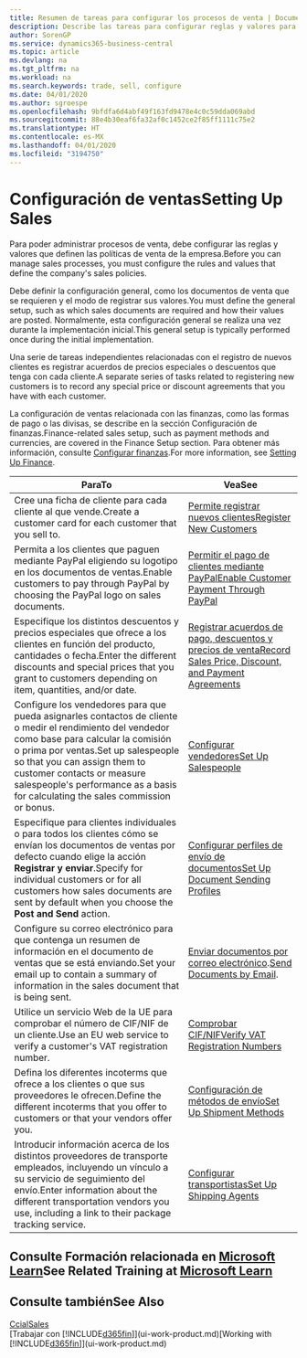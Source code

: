 ```yaml
---
title: Resumen de tareas para configurar los procesos de venta | Documentos de Microsoft
description: Describe las tareas para configurar reglas y valores para definir las directivas y los procesos de ventas.
author: SorenGP
ms.service: dynamics365-business-central
ms.topic: article
ms.devlang: na
ms.tgt_pltfrm: na
ms.workload: na
ms.search.keywords: trade, sell, configure
ms.date: 04/01/2020
ms.author: sgroespe
ms.openlocfilehash: 9bfdfa6d4abf49f163fd9478e4c0c59dda069abd
ms.sourcegitcommit: 88e4b30eaf6fa32af0c1452ce2f85ff1111c75e2
ms.translationtype: HT
ms.contentlocale: es-MX
ms.lasthandoff: 04/01/2020
ms.locfileid: "3194750"
---
```

# <a name="setting-up-sales"></a><span data-ttu-id="80160-103">Configuración de ventas</span><span class="sxs-lookup"><span data-stu-id="80160-103">Setting Up Sales</span></span>
<span data-ttu-id="80160-104">Para poder administrar procesos de venta, debe configurar las reglas y valores que definen las políticas de venta de la empresa.</span><span class="sxs-lookup"><span data-stu-id="80160-104">Before you can manage sales processes, you must configure the rules and values that define the company's sales policies.</span></span>

<span data-ttu-id="80160-105">Debe definir la configuración general, como los documentos de venta que se requieren y el modo de registrar sus valores.</span><span class="sxs-lookup"><span data-stu-id="80160-105">You must define the general setup, such as which sales documents are required and how their values are posted.</span></span> <span data-ttu-id="80160-106">Normalmente, esta configuración general se realiza una vez durante la implementación inicial.</span><span class="sxs-lookup"><span data-stu-id="80160-106">This general setup is typically performed once during the initial implementation.</span></span>

<span data-ttu-id="80160-107">Una serie de tareas independientes relacionadas con el registro de nuevos clientes es registrar acuerdos de precios especiales o descuentos que tenga con cada cliente.</span><span class="sxs-lookup"><span data-stu-id="80160-107">A separate series of tasks related to registering new customers is to record any special price or discount agreements that you have with each customer.</span></span>

<span data-ttu-id="80160-108">La configuración de ventas relacionada con las finanzas, como las formas de pago o las divisas, se describe en la sección Configuración de finanzas.</span><span class="sxs-lookup"><span data-stu-id="80160-108">Finance-related sales setup, such as payment methods and currencies, are covered in the Finance Setup section.</span></span> <span data-ttu-id="80160-109">Para obtener más información, consulte [Configurar finanzas](finance-setup-finance.md).</span><span class="sxs-lookup"><span data-stu-id="80160-109">For more information, see [Setting Up Finance](finance-setup-finance.md).</span></span>

| <span data-ttu-id="80160-110">Para</span><span class="sxs-lookup"><span data-stu-id="80160-110">To</span></span> | <span data-ttu-id="80160-111">Vea</span><span class="sxs-lookup"><span data-stu-id="80160-111">See</span></span> |
| --- | --- |
| <span data-ttu-id="80160-112">Cree una ficha de cliente para cada cliente al que vende.</span><span class="sxs-lookup"><span data-stu-id="80160-112">Create a customer card for each customer that you sell to.</span></span> |[<span data-ttu-id="80160-113">Permite registrar nuevos clientes</span><span class="sxs-lookup"><span data-stu-id="80160-113">Register New Customers</span></span>](sales-how-register-new-customers.md) |
| <span data-ttu-id="80160-114">Permita a los clientes que paguen mediante PayPal eligiendo su logotipo en los documentos de ventas.</span><span class="sxs-lookup"><span data-stu-id="80160-114">Enable customers to pay through PayPal by choosing the PayPal logo on sales documents.</span></span> |[<span data-ttu-id="80160-115">Permitir el pago de clientes mediante PayPal</span><span class="sxs-lookup"><span data-stu-id="80160-115">Enable Customer Payment Through PayPal</span></span>](sales-how-enable-payment-service-extensions.md) |
| <span data-ttu-id="80160-116">Especifique los distintos descuentos y precios especiales que ofrece a los clientes en función del producto, cantidades o fecha.</span><span class="sxs-lookup"><span data-stu-id="80160-116">Enter the different discounts and special prices that you grant to customers depending on item, quantities, and/or date.</span></span> |[<span data-ttu-id="80160-117">Registrar acuerdos de pago, descuentos y precios de venta</span><span class="sxs-lookup"><span data-stu-id="80160-117">Record Sales Price, Discount, and Payment Agreements</span></span>](sales-how-record-sales-price-discount-payment-agreements.md) |
| <span data-ttu-id="80160-118">Configure los vendedores para que pueda asignarles contactos de cliente o medir el rendimiento del vendedor como base para calcular la comisión o prima por ventas.</span><span class="sxs-lookup"><span data-stu-id="80160-118">Set up salespeople so that you can assign them to customer contacts or measure salespeople's performance as a basis for calculating the sales commission or bonus.</span></span> |[<span data-ttu-id="80160-119">Configurar vendedores</span><span class="sxs-lookup"><span data-stu-id="80160-119">Set Up Salespeople</span></span>](sales-how-setup-salespeople.md) |
| <span data-ttu-id="80160-120">Especifique para clientes individuales o para todos los clientes cómo se envían los documentos de ventas por defecto cuando elige la acción **Registrar y enviar**.</span><span class="sxs-lookup"><span data-stu-id="80160-120">Specify for individual customers or for all customers how sales documents are sent by default when you choose the **Post and Send** action.</span></span> |[<span data-ttu-id="80160-121">Configurar perfiles de envío de documentos</span><span class="sxs-lookup"><span data-stu-id="80160-121">Set Up Document Sending Profiles</span></span>](sales-how-setup-document-send-profiles.md) |
| <span data-ttu-id="80160-122">Configure su correo electrónico para que contenga un resumen de información en el documento de ventas que se está enviando.</span><span class="sxs-lookup"><span data-stu-id="80160-122">Set your email up to contain a summary of information in the sales document that is being sent.</span></span> |<span data-ttu-id="80160-123">[Enviar documentos por correo electrónico](ui-how-send-documents-email.md).</span><span class="sxs-lookup"><span data-stu-id="80160-123">[Send Documents by Email](ui-how-send-documents-email.md).</span></span> |
|<span data-ttu-id="80160-124">Utilice un servicio Web de la UE para comprobar el número de CIF/NIF de un cliente.</span><span class="sxs-lookup"><span data-stu-id="80160-124">Use an EU web service to verify a customer's VAT registration number.</span></span>|[<span data-ttu-id="80160-125">Comprobar CIF/NIF</span><span class="sxs-lookup"><span data-stu-id="80160-125">Verify VAT Registration Numbers</span></span>](finance-setup-vat.md)|
|<span data-ttu-id="80160-126">Defina los diferentes incoterms que ofrece a los clientes o que sus proveedores le ofrecen.</span><span class="sxs-lookup"><span data-stu-id="80160-126">Define the different incoterms that you offer to customers or that your vendors offer you.</span></span>|[<span data-ttu-id="80160-127">Configuración de métodos de envío</span><span class="sxs-lookup"><span data-stu-id="80160-127">Set Up Shipment Methods</span></span>](sales-how-set-up-shipment-methods.md)|
|<span data-ttu-id="80160-128">Introducir información acerca de los distintos proveedores de transporte empleados, incluyendo un vínculo a su servicio de seguimiento del envío.</span><span class="sxs-lookup"><span data-stu-id="80160-128">Enter information about the different transportation vendors you use, including a link to their package tracking service.</span></span>|[<span data-ttu-id="80160-129">Configurar transportistas</span><span class="sxs-lookup"><span data-stu-id="80160-129">Set Up Shipping Agents</span></span>](sales-how-to-set-up-shipping-agents.md)|

## <a name="see-related-training-at-microsoft-learn"></a><span data-ttu-id="80160-130">Consulte Formación relacionada en [Microsoft Learn](/learn/paths/trade-get-started-dynamics-365-business-central/)</span><span class="sxs-lookup"><span data-stu-id="80160-130">See Related Training at [Microsoft Learn](/learn/paths/trade-get-started-dynamics-365-business-central/)</span></span>

## <a name="see-also"></a><span data-ttu-id="80160-131">Consulte también</span><span class="sxs-lookup"><span data-stu-id="80160-131">See Also</span></span>
[<span data-ttu-id="80160-132">Ccial</span><span class="sxs-lookup"><span data-stu-id="80160-132">Sales</span></span>](sales-manage-sales.md)  
<span data-ttu-id="80160-133">[Trabajar con [!INCLUDE[d365fin](includes/d365fin_md.md)]](ui-work-product.md)</span><span class="sxs-lookup"><span data-stu-id="80160-133">[Working with [!INCLUDE[d365fin](includes/d365fin_md.md)]](ui-work-product.md)</span></span>
